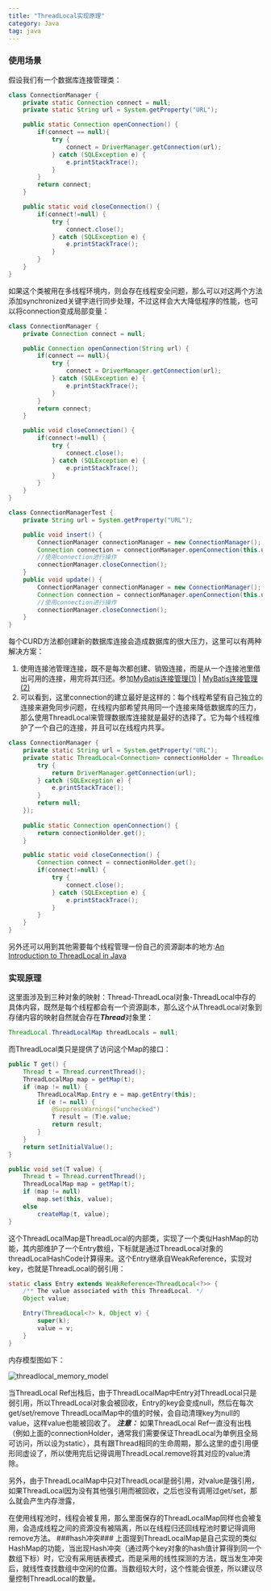 ```yaml
---
title: "ThreadLocal实现原理"
category: Java
tag: java
---
```

### 使用场景 ###
假设我们有一个数据库连接管理类：

```java
class ConnectionManager {
    private static Connection connect = null;
    private static String url = System.getProperty("URL");

    public static Connection openConnection() {
        if(connect == null){
            try {
                connect = DriverManager.getConnection(url);
            } catch (SQLException e) {
                e.printStackTrace();
            }
        }
        return connect;
    }

    public static void closeConnection() {
        if(connect!=null) {
            try {
                connect.close();
            } catch (SQLException e) {
                e.printStackTrace();
            }
        }
    }
}
```
如果这个类被用在多线程环境内，则会存在线程安全问题，那么可以对这两个方法添加synchronized关键字进行同步处理，不过这样会大大降低程序的性能，也可以将connection变成局部变量：
```java
class ConnectionManager {
    private Connection connect = null;

    public Connection openConnection(String url) {
        if(connect == null){
            try {
                connect = DriverManager.getConnection(url);
            } catch (SQLException e) {
                e.printStackTrace();
            }
        }
        return connect;
    }

    public void closeConnection() {
        if(connect!=null) {
            try {
                connect.close();
            } catch (SQLException e) {
                e.printStackTrace();
            }
        }
    }
}

class ConnectionManagerTest {
    private String url = System.getProperty("URL");

    public void insert() {
        ConnectionManager connectionManager = new ConnectionManager();
        Connection connection = connectionManager.openConnection(this.url);
        //使用connection进行操作
        connectionManager.closeConnection();
    }
    public void update() {
        ConnectionManager connectionManager = new ConnectionManager();
        Connection connection = connectionManager.openConnection(this.url);
        //使用connection进行操作
        connectionManager.closeConnection();
    }
}
```
每个CURD方法都创建新的数据库连接会造成数据库的很大压力，这里可以有两种解决方案：
1. 使用连接池管理连接，既不是每次都创建、销毁连接，而是从一个连接池里借出可用的连接，用完将其归还。参加[MyBatis连接管理(1)](https://segmentfault.com/a/1190000019309303) |  [MyBatis连接管理(2)](https://segmentfault.com/a/1190000019309739)
2. 可以看到，这里connection的建立最好是这样的：每个线程希望有自己独立的连接来避免同步问题，在线程内部希望共用同一个连接来降低数据库的压力，那么使用ThreadLocal来管理数据库连接就是最好的选择了。它为每个线程维护了一个自己的连接，并且可以在线程内共享。
```java
class ConnectionManager {
    private static String url = System.getProperty("URL");
    private static ThreadLocal<Connection> connectionHolder = ThreadLocal.withInitial(() -> {
        try {
            return DriverManager.getConnection(url);
        } catch (SQLException e) {
            e.printStackTrace();
        }
        return null;
    });
    
    public static Connection openConnection() {
        return connectionHolder.get();
    }

    public static void closeConnection() {
        Connection connect = connectionHolder.get();
        if(connect!=null) {
            try {
                connect.close();
            } catch (SQLException e) {
                e.printStackTrace();
            }
        }
    }
}
```
另外还可以用到其他需要每个线程管理一份自己的资源副本的地方:[An Introduction to ThreadLocal in Java](https://www.baeldung.com/java-threadlocal)
### 实现原理 ###
这里面涉及到三种对象的映射：Thread-ThreadLocal对象-ThreadLocal中存的具体内容，既然是每个线程都会有一个资源副本，那么这个从ThreadLocal对象到存储内容的映射自然就会存在***Thread***对象里：
```java
ThreadLocal.ThreadLocalMap threadLocals = null;
```
而ThreadLocal类只是提供了访问这个Map的接口：
```java
public T get() {
    Thread t = Thread.currentThread();
    ThreadLocalMap map = getMap(t);
    if (map != null) {
        ThreadLocalMap.Entry e = map.getEntry(this);
        if (e != null) {
            @SuppressWarnings("unchecked")
            T result = (T)e.value;
            return result;
        }
    }
    return setInitialValue();
}

public void set(T value) {
    Thread t = Thread.currentThread();
    ThreadLocalMap map = getMap(t);
    if (map != null)
        map.set(this, value);
    else
        createMap(t, value);
}   
```
这个ThreadLocalMap是ThreadLocal的内部类，实现了一个类似HashMap的功能，其内部维护了一个Entry数组，下标就是通过ThreadLocal对象的threadLocalHashCode计算得来。这个Entry继承自WeakReference，实现对key，也就是ThreadLocal的弱引用：
```java
static class Entry extends WeakReference<ThreadLocal<?>> {
    /** The value associated with this ThreadLocal. */
    Object value;

    Entry(ThreadLocal<?> k, Object v) {
        super(k);
        value = v;
    }
}
```
内存模型图如下：

![threadlocal_memory_model](https://raw.githubusercontent.com/Leon-WTF/leon.github.io/master/img/threadlocal_memory_model.png)

当ThreadLocal Ref出栈后，由于ThreadLocalMap中Entry对ThreadLocal只是弱引用，所以ThreadLocal对象会被回收，Entry的key会变成null，然后在每次get/set/remove ThreadLocalMap中的值的时候，会自动清理key为null的value，这样value也能被回收了。
***注意：***
如果ThreadLocal Ref一直没有出栈（例如上面的connectionHolder，通常我们需要保证ThreadLocal为单例且全局可访问，所以设为static），具有跟Thread相同的生命周期，那么这里的虚引用便形同虚设了，所以使用完后记得调用ThreadLocal.remove将其对应的value清除。

另外，由于ThreadLocalMap中只对ThreadLocal是弱引用，对value是强引用，如果ThreadLocal因为没有其他强引用而被回收，之后也没有调用过get/set，那么就会产生内存泄露，

在使用线程池时，线程会被复用，那么里面保存的ThreadLocalMap同样也会被复用，会造成线程之间的资源没有被隔离，所以在线程归还回线程池时要记得调用remove方法。
###hash冲突###
上面提到ThreadLocalMap是自己实现的类似HashMap的功能，当出现Hash冲突（通过两个key对象的hash值计算得到同一个数组下标）时，它没有采用链表模式，而是采用的线性探测的方法，既当发生冲突后，就线性查找数组中空闲的位置。当数组较大时，这个性能会很差，所以建议尽量控制ThreadLocal的数量。
